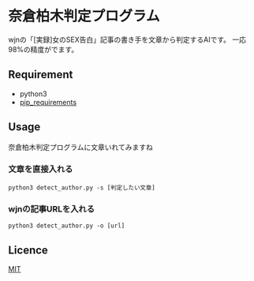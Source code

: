 奈倉柏木判定プログラム
====

wjnの「[実録]女のSEX告白」記事の書き手を文章から判定するAIです。
一応98%の精度がでます。

## Requirement

- python3
- [pip_requirements](https://github.com/hanarchy/DetectWjnAuthor/pip_requirements)

## Usage

奈倉柏木判定プログラムに文章いれてみますね

### 文章を直接入れる

`python3 detect_author.py -s [判定したい文章]`

### wjnの記事URLを入れる

`python3 detect_author.py -o [url]`

## Licence

[MIT](https://github.com/hanarchy/DetectWjnAuthor/LICENSE)
